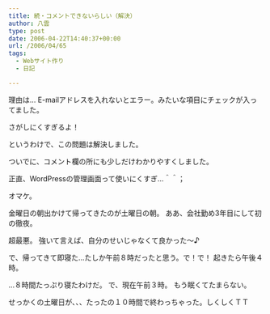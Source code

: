 ```yaml
---
title: 続・コメントできないらしい（解決）
author: 八雲
type: post
date: 2006-04-22T14:40:37+00:00
url: /2006/04/65
tags:
  - Webサイト作り
  - 日記

---
```

理由は… E-mailアドレスを入れないとエラー。みたいな項目にチェックが入ってました。
  
さがしにくすぎるよ！

というわけで、この問題は解決しました。
  
ついでに、コメント欄の所にも少しだけわかりやすくしました。
  
正直、WordPressの管理画面って使いにくすぎ…＾＾；

オマケ。
  
金曜日の朝出かけて帰ってきたのが土曜日の朝。 ああ、会社勤め3年目にして初の徹夜。
  
超最悪。 強いて言えば、自分のせいじゃなくて良かった～♪
  
で、帰ってきて即寝た…たしか午前８時だったと思う。で！で！ 起きたら午後４時。
  
…８時間たっぷり寝たわけだ。 で、現在午前３時。 もう眠くてたまらない。
  
せっかくの土曜日が、、、たったの１０時間で終わっちゃった。しくしくＴＴ
